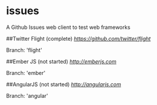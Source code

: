 issues
============

A Github Issues web client to test web frameworks

##Twitter Flight (complete)
*https://github.com/twitter/flight*

Branch: 'flight'

##Ember JS (not started)
*http://emberjs.com*

Branch: 'ember'

##AngularJS (not started)
*http://angularjs.com*

Branch: 'angular'
